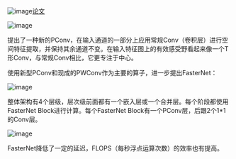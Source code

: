 ![image](https://github.com/litterqi/yolov8_AimboT/assets/123362884/1f6f4b52-2f19-4769-8882-1b2d83cafc83)[论文](https://github.com/litterqi/yolov8_AimboT/blob/main/%E4%BF%AE%E6%94%B9%E7%BD%91%E7%BB%9C%E7%BB%93%E6%9E%84/FasterNet/fasterNet.pdf)

![image](https://github.com/litterqi/yolov8_AimboT/assets/123362884/6ece2d8f-5f3c-4e3b-80c7-4d908b441873)

提出了一种新的PConv，在输入通道的一部分上应用常规Conv（卷积层）进行空间特征提取，并保持其余通道不变。在输入特征图上的有效感受野看起来像一个T形Conv，与常规Conv相比，它更专注于中心。

使用新型PConv和现成的PWConv作为主要的算子，进一步提出FasterNet：

![image](https://github.com/litterqi/yolov8_AimboT/assets/123362884/709016f1-201b-46e3-933b-9fe9d627302f)

整体架构有4个层级，层次级前面都有一个嵌入层或一个合并层。每个阶段都使用FasterNet Block进行计算。每个FasterNet Block有一个PConv层，后跟2个1*1的Conv层。

![image](https://github.com/litterqi/yolov8_AimboT/assets/123362884/e0a4fa7c-df8d-40d5-bb56-3c5e7b247ad8)

FasterNet降低了一定的延迟，FLOPS（每秒浮点运算次数）的效率也有提高。
